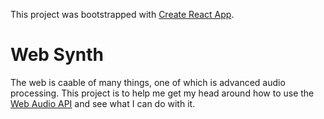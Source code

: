This project was bootstrapped with [Create React
App](https://github.com/facebook/create-react-app).

# Web Synth

The web is caable of many things, one of which is advanced audio processing.
This project is to help me get my head around how to use the [Web Audio
API](https://developer.mozilla.org/en-US/docs/Web/API/Web_Audio_API) and see
what I can do with it.